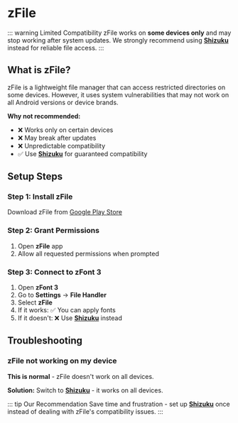 # zFile <Badge type="warning" text="Not Recommended" />

::: warning Limited Compatibility
zFile works on **some devices only** and may stop working after system updates. We strongly recommend using **[Shizuku](shizuku.html)** instead for reliable file access.
:::

## What is zFile?

zFile is a lightweight file manager that can access restricted directories on some devices. However, it uses system vulnerabilities that may not work on all Android versions or device brands.

**Why not recommended:**
- ❌ Works only on certain devices
- ❌ May break after updates
- ❌ Unpredictable compatibility
- ✅ Use **[Shizuku](shizuku.html)** for guaranteed compatibility

## Setup Steps

### Step 1: Install zFile
Download zFile from [Google Play Store](https://play.google.com/store/apps/details?id=your.package.name)

### Step 2: Grant Permissions
1. Open **zFile** app
2. Allow all requested permissions when prompted

### Step 3: Connect to zFont 3
1. Open **zFont 3**
2. Go to **Settings** → **File Handler**
3. Select **zFile**
4. If it works: ✅ You can apply fonts
5. If it doesn't: ❌ Use **[Shizuku](shizuku.html)** instead

## Troubleshooting

### zFile not working on my device

**This is normal** - zFile doesn't work on all devices.

**Solution:** Switch to **[Shizuku](shizuku.html)** - it works on all devices.

::: tip Our Recommendation
Save time and frustration - set up **[Shizuku](shizuku.html)** once instead of dealing with zFile's compatibility issues.
:::